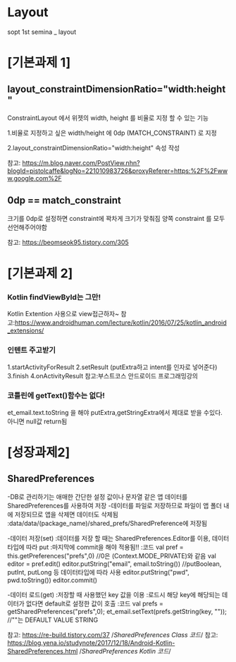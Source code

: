 # Layout
sopt 1st semina _ layout


[기본과제 1]
=============
layout_constraintDimensionRatio="width:height"
-------------
ConstraintLayout 에서 위젯의 width, height 를 비율로 지정 할 수 있는 기능

1.비율로 지정하고 싶은 width/height 에 0dp (MATCH_CONSTRAINT) 로 지정 

2.layout_constraintDimensionRatio="width:height" 속성 작성

참고: https://m.blog.naver.com/PostView.nhn?blogId=pistolcaffe&logNo=221010983726&proxyReferer=https:%2F%2Fwww.google.com%2F


0dp == match_constraint
-------------
크기를 0dp로 설정하면 constraint에 꽉차게 크기가 맞춰짐
양쪽 constraint 를 모두  선언해주어야함

참고: https://beomseok95.tistory.com/305



[기본과제 2]
=============
### Kotlin findViewById는 그만!
Kotlin Extention 사용으로 view접근하자~
참고:https://www.androidhuman.com/lecture/kotlin/2016/07/25/kotlin_android_extensions/

### 인텐트 주고받기
1.startActivityForResult
2.setResult (putExtra하고 intent를 인자로 넣어준다)
3.finish
4.onActivityResult
참고:부스트코스 안드로이드 프로그래밍강의

### 코틀린에 getText()함수는 없다!
et_email.text.toString 을 해야 putExtra,getStringExtra에서 제대로 받을 수있다. 아니면 null값 return됨 

[성장과제2]
=============
SharedPreferences
-------------
-DB로 관리하기는 애매한 간단한 설정 값이나 문자열 같은 앱 데이터를 SharedPreferences를 사용하여 저장
-데이터를 파일로 저장하므로 파일이 앱 폴더 내에 저장되므로 앱을 삭제면 데이터도 삭제됨
 :data/data/(package_name)/shared_prefs/SharedPreference에 저장됨
 
-데이터 저장(set)
 :데이터를 저장 할 때는 SharedPreferences.Editor를 이용, 데이터 타입에 따라 put
 :마지막에 commit을 해야 적용됨!!
 :코드 
  val pref = this.getPreferences("prefs",0) //0은 (Context.MODE_PRIVATE)와 같음
  val editor = pref.edit() 
  editor.putString("email", email.toString()) //putBoolean, putInt, putLong 등 데이터타입에 따라 사용
  editor.putString("pwd", pwd.toString())
  editor.commit()
    
-데이터 로드(get)
  :저장할 때 사용했던 key 값을 이용
  :로드시 해당 key에 해당되는 데이터가 없다면 default로 설정한 값이 호출
  :코드
    val prefs = getSharedPreferences("prefs",0);
    et_email.setText(prefs.getString(key, "")); //""는 DEFAULT VALUE STRING

참고: https://re-build.tistory.com/37 /*SharedPreferences Class 코드*/
참고: https://blog.yena.io/studynote/2017/12/18/Android-Kotlin-SharedPreferences.html /*SharedPreferences Kotlin 코드*/
